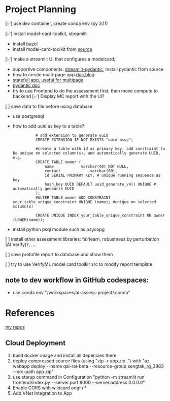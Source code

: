 # Project Planning

[✅] use dev container, create conda env (py 3.11)

[✅] install model-card-toolkit, streamlit

* install [bazel](https://bazel.build/install/ubuntu)
* install model-card-toolkit from [source](https://www.tensorflow.org/responsible_ai/model_card_toolkit/guide/install#installing_from_source)

[✅] make a streamlit UI that configures a modelcard; 
* supportive components: [streamlit-pydantic](https://github.com/lukasmasuch/streamlit-pydantic#examples), install pydantic from source
* how to create multi-page app [doc](https://docs.streamlit.io/library/advanced-features/multipage-apps),[blog](https://docs.streamlit.io/get-started/tutorials/create-a-multipage-app)
* [statefull app, useful for multipage](https://docs.streamlit.io/library/advanced-features/session-state)
* [pydantic doc](https://docs.pydantic.dev/latest/concepts/models/#arbitrary-class-instances)
* try to use Frontend to do the assessment first, then move compute to backend
[✅] Display MC report with the UI?

[ ] save data to file before using database
* use postgresql
* how to add uuid as key to a table?:

                # add extension to generate uuid
                CREATE EXTENSION IF NOT EXISTS "uuid-ossp"; 
                
                #create a table with id as primary key, add constraint to be unique on selected column(s), and automatically generate UUID, e.g.
                CREATE TABLE owner (                                                     
                    name            varchar(40) NOT NULL,
                    contact             varchar(60),
                    id SERIAL PRIMARY KEY, # unique running sequence as key
                    hash_key UUID DEFAULT uuid_generate_v4() UNIQUE # automatically genearte UUID 
                );
                #ALTER TABLE owner ADD CONSTRAINT your_table_unique_constraint UNIQUE (name); #unique on selected column(s)
                
                CREATE UNIQUE INDEX your_table_unique_constraint ON owner (LOWER(name));
* install python psql module such as psycopg

[ ] install other assessment libraries: fairlearn, robustness by perturbation (AI Verify)?, ...

[ ] save protofile report to database and show them

[ ] try to use VerifyML model card toolkir src to modify report template
        

## note to dev workflow in GitHub codespaces:
* use conda env "/workspaces/ai-assess-project/.conda"

# References
[my repos](https://github.com/quantumai-asean/AI-Ethics-Assessment-Project/blob/main/REFERENCES.md)

## Cloud Deployment
1. build docker image and install all depencies there
2. deploy compressed source files (using "zip -r app.zip .") with "az webapp deploy --name qai-rai-beta --resource-group sengtak_rg_3983 --src-path app.zip"
3. use starup command in Configuration "python -m streamlit run frontend/index.py --server.port 8000 --server.address 0.0.0.0"
4. Enable CORS with wildcard origin *
5. Add VNet Integration to App



